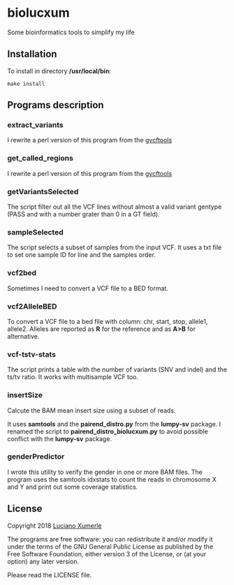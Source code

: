 # biolucxum

Some bioinformatics tools to simplify my life


## Installation

To install in directory **/usr/local/bin**:

~~~
make install
~~~

## Programs description

### extract\_variants

I rewrite a perl version of this program from the [gvcftools](https://github.com/sequencing/gvcftools)

### get\_called\_regions

I rewrite a perl version of this program from the [gvcftools](https://github.com/sequencing/gvcftools)

### getVariantsSelected

The script filter out all the VCF lines without almost a valid variant gentype
(PASS and with a number grater than 0 in a GT field).

### sampleSelected

The script selects a subset of samples from the input VCF.
It uses a txt file to set one sample ID for line and the samples order.

### vcf2bed

Sometimes I need to convert a VCF file to a BED format.

### vcf2AlleleBED

To convert a VCF file to a bed file with column: chr, start, stop, allele1, allele2.
Alleles are reported as **R** for the reference and as **A\>B** for alternative.

### vcf-tstv-stats

The script prints a table with the number of variants (SNV and indel)
and the ts/tv ratio. It works with multisample VCF too.

### insertSize

Calcute the BAM mean insert size using a subset of reads.

It uses **samtools** and the **pairend\_distro.py** from the **lumpy-sv** package.
I renamed the script to **pairend\_distro\_biolucxum.py** to avoid possible conflict
with the **lumpy-sv** package.


### genderPredictor

I wrote this utility to verify the gender in one or more BAM files.
The program uses the samtools idxstats to count the reads in
chromosome X and Y and print out some coverage statistics.

## License

Copyright 2018 [Luciano Xumerle](mailto:luciano.xumerle@gmail.com)

The programs are free software: you can redistribute it and/or modify
it under the terms of the GNU General Public License as published by
the Free Software Foundation, either version 3 of the License, or
(at your option) any later version.

Please read the LICENSE file.
